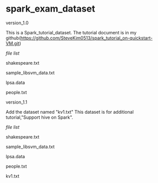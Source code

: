 # spark_exam_dataset


version_1.0

This is a Spark_tutorial_dataset.
The tutorial document is in my github(https://github.com/SteveKim0513/spark_tutorial_on-quickstart-VM.git)


_file list_

shakespeare.txt

sample_libsvm_data.txt

lpsa.data

people.txt



version_1.1

Add the dataset named "kv1.txt"
This dataset is for additional tutorial,"Support hive on Spark".


_file list_

shakespeare.txt

sample_libsvm_data.txt

lpsa.data

people.txt

kv1.txt